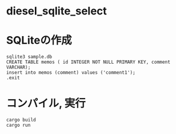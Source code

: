 # diesel_sqlite_select
# SQLiteの作成

```
sqlite3 sample.db
CREATE TABLE memos ( id INTEGER NOT NULL PRIMARY KEY, comment VARCHAR);
insert into memos (comment) values ('comment1');
.exit
```

# コンパイル, 実行

```
cargo build
cargo run
```
